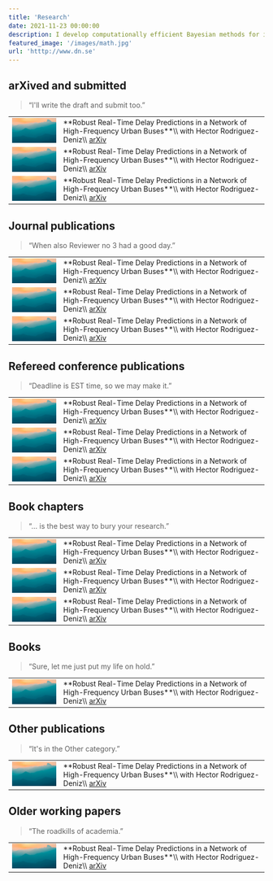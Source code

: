 ```yaml
---
title: 'Research'
date: 2021-11-23 00:00:00
description: I develop computationally efficient Bayesian methods for inference, prediction and decision making with flexible probabilistic models. I try to keep an updated list of my research papers and links to preprints or journal versions.
featured_image: '/images/math.jpg'
url: 'htttp://www.dn.se'
---
```




## arXived and submitted

> “I'll write the draft and submit too.”

<table>
<colgroup>
<col width="20%" />
<col width="80%" />
</colgroup>

<tbody>

<tr>
<td markdown="span"><img width = "100%" src="/images/demo/demo-landscape.jpg"></td>
<td markdown="span">**Robust Real-Time Delay Predictions in
a Network of High-Frequency Urban Buses**\\
with Hector Rodriguez-Deniz\\
<a href="https://jekyllthemes.io/theme/personal-website-jekyll-theme" class="button button--large">arXiv</a>
</td>
</tr>

<tr>
<td markdown="span"><img width = "100%" src="/images/demo/demo-landscape.jpg"></td>
<td markdown="span">**Robust Real-Time Delay Predictions in
a Network of High-Frequency Urban Buses**\\
with Hector Rodriguez-Deniz\\
<a href="https://jekyllthemes.io/theme/personal-website-jekyll-theme" class="button button--large">arXiv</a>
</td>
</tr>

<tr>
<td markdown="span"><img width = "100%" src="/images/demo/demo-landscape.jpg"></td>
<td markdown="span">**Robust Real-Time Delay Predictions in
a Network of High-Frequency Urban Buses**\\
with Hector Rodriguez-Deniz\\
<a href="https://jekyllthemes.io/theme/personal-website-jekyll-theme" class="button button--large">arXiv</a>
</td>
</tr>

</tbody>
</table>


## Journal publications

> “When also Reviewer no 3 had a good day.”

<table>
<colgroup>
<col width="20%" />
<col width="80%" />
</colgroup>

<tbody>

<tr>
<td markdown="span"><img width = "100%" src="/images/demo/demo-landscape.jpg"></td>
<td markdown="span">**Robust Real-Time Delay Predictions in
a Network of High-Frequency Urban Buses**\\
with Hector Rodriguez-Deniz\\
<a href="https://jekyllthemes.io/theme/personal-website-jekyll-theme" class="button button--large">arXiv</a>
</td>
</tr>

<tr>
<td markdown="span"><img width = "100%" src="/images/demo/demo-landscape.jpg"></td>
<td markdown="span">**Robust Real-Time Delay Predictions in
a Network of High-Frequency Urban Buses**\\
with Hector Rodriguez-Deniz\\
<a href="https://jekyllthemes.io/theme/personal-website-jekyll-theme" class="button button--large">arXiv</a>
</td>
</tr>

<tr>
<td markdown="span"><img width = "100%" src="/images/demo/demo-landscape.jpg"></td>
<td markdown="span">**Robust Real-Time Delay Predictions in
a Network of High-Frequency Urban Buses**\\
with Hector Rodriguez-Deniz\\
<a href="https://jekyllthemes.io/theme/personal-website-jekyll-theme" class="button button--large">arXiv</a>
</td>
</tr>

</tbody>
</table>


## Refereed conference publications

> “Deadline is EST time, so we may make it.”

<table>
<colgroup>
<col width="20%" />
<col width="80%" />
</colgroup>

<tbody>

<tr>
<td markdown="span"><img width = "100%" src="/images/demo/demo-landscape.jpg"></td>
<td markdown="span">**Robust Real-Time Delay Predictions in
a Network of High-Frequency Urban Buses**\\
with Hector Rodriguez-Deniz\\
<a href="https://jekyllthemes.io/theme/personal-website-jekyll-theme" class="button button--large">arXiv</a>
</td>
</tr>

<tr>
<td markdown="span"><img width = "100%" src="/images/demo/demo-landscape.jpg"></td>
<td markdown="span">**Robust Real-Time Delay Predictions in
a Network of High-Frequency Urban Buses**\\
with Hector Rodriguez-Deniz\\
<a href="https://jekyllthemes.io/theme/personal-website-jekyll-theme" class="button button--large">arXiv</a>
</td>
</tr>

<tr>
<td markdown="span"><img width = "100%" src="/images/demo/demo-landscape.jpg"></td>
<td markdown="span">**Robust Real-Time Delay Predictions in
a Network of High-Frequency Urban Buses**\\
with Hector Rodriguez-Deniz\\
<a href="https://jekyllthemes.io/theme/personal-website-jekyll-theme" class="button button--large">arXiv</a>
</td>
</tr>

</tbody>
</table>


## Book chapters

> “... is the best way to bury your research.”

<table>
<colgroup>
<col width="20%" />
<col width="80%" />
</colgroup>

<tbody>

<tr>
<td markdown="span"><img width = "100%" src="/images/demo/demo-landscape.jpg"></td>
<td markdown="span">**Robust Real-Time Delay Predictions in
a Network of High-Frequency Urban Buses**\\
with Hector Rodriguez-Deniz\\
<a href="https://jekyllthemes.io/theme/personal-website-jekyll-theme" class="button button--large">arXiv</a>
</td>
</tr>

<tr>
<td markdown="span"><img width = "100%" src="/images/demo/demo-landscape.jpg"></td>
<td markdown="span">**Robust Real-Time Delay Predictions in
a Network of High-Frequency Urban Buses**\\
with Hector Rodriguez-Deniz\\
<a href="https://jekyllthemes.io/theme/personal-website-jekyll-theme" class="button button--large">arXiv</a>
</td>
</tr>

<tr>
<td markdown="span"><img width = "100%" src="/images/demo/demo-landscape.jpg"></td>
<td markdown="span">**Robust Real-Time Delay Predictions in
a Network of High-Frequency Urban Buses**\\
with Hector Rodriguez-Deniz\\
<a href="https://jekyllthemes.io/theme/personal-website-jekyll-theme" class="button button--large">arXiv</a>
</td>
</tr>

</tbody>
</table>



## Books

> “Sure, let me just put my life on hold.”

<table>
<colgroup>
<col width="20%" />
<col width="80%" />
</colgroup>

<tbody>

<tr>
<td markdown="span"><img width = "100%" src="/images/demo/demo-landscape.jpg"></td>
<td markdown="span">**Robust Real-Time Delay Predictions in
a Network of High-Frequency Urban Buses**\\
with Hector Rodriguez-Deniz\\
<a href="https://jekyllthemes.io/theme/personal-website-jekyll-theme" class="button button--large">arXiv</a>
</td>
</tr>

</tbody>
</table>

## Other publications

> “It's in the Other category.”

<table>
<colgroup>
<col width="20%" />
<col width="80%" />
</colgroup>

<tbody>

<tr>
<td markdown="span"><img width = "100%" src="/images/demo/demo-landscape.jpg"></td>
<td markdown="span">**Robust Real-Time Delay Predictions in
a Network of High-Frequency Urban Buses**\\
with Hector Rodriguez-Deniz\\
<a href="https://jekyllthemes.io/theme/personal-website-jekyll-theme" class="button button--large">arXiv</a>
</td>
</tr>

</tbody>
</table>


## Older working papers

> “The roadkills of academia.”

<table>
<colgroup>
<col width="20%" />
<col width="80%" />
</colgroup>

<tbody>

<tr>
<td markdown="span"><img width = "100%" src="/images/demo/demo-landscape.jpg"></td>
<td markdown="span">**Robust Real-Time Delay Predictions in
a Network of High-Frequency Urban Buses**\\
with Hector Rodriguez-Deniz\\
<a href="https://jekyllthemes.io/theme/personal-website-jekyll-theme" class="button button--large">arXiv</a>
</td>
</tr>

</tbody>
</table>